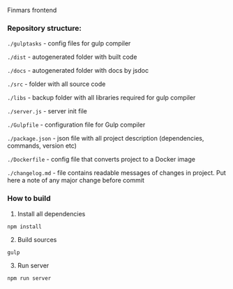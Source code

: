 Finmars frontend

### Repository structure:

`./gulptasks` - config files for gulp compiler

`./dist` - autogenerated folder with built code

`./docs` - autogenerated folder with docs by jsdoc

`./src` - folder with all source code

`./libs` - backup folder with all libraries required for gulp compiler

`./server.js` - server init file

`./Gulpfile` - configuration file for Gulp compiler

`./package.json` - json file with all project description (dependencies, commands, version etc)

`./Dockerfile` - config file that converts project to a Docker image

`./changelog.md` - file contains readable messages of changes in project. Put here a note of any major change before commit

### How to build

1) Install all dependencies

`npm install`

2) Build sources

`gulp`

3) Run server

`npm run server`
